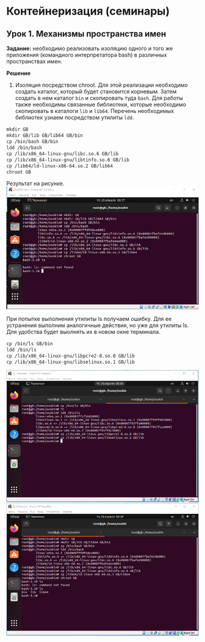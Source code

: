 # **Контейнеризация (семинары)**
## Урок 1. Механизмы пространства имен
**Задание:** необходимо реализовать изоляцию одного и того же приложения (командного интерпретатора bash) в различных пространствах имен.

**Решение** 
1. Изоляция посредством chroot. Для этой реализации необходимо создать каталог, который будет становится корневым. Затем создать в нем каталог `bin` и скопировать туда `bash`. Для работы также необходимы связанные библиотеки, которые необходимо скопировать в каталоги `lib` и `lib64`. Перечень необходимых библиотек узнаем посредством утилиты `ldd`.

```
mkdir GB
mkdir GB/lib GB/lib64 GB/bin
cp /bin/bash GB/bin
ldd /bin/bash
cp /lib/x86_64-linux-gnu/libc.so.6 GB/lib
cp /lib/x86_64-linux-gnu/libtinfo.so.6 GB/lib
cp /lib64/ld-linux-x86-64.so.2 GB/lib64
chroot GB
```
Результат на рисунке.
![](images/pic1.png)

При попытке выполнения утилиты ls получаем ошибку. Для ее устранения выполним аналогичные действия, но уже для утилиты ls. Для удобства будет выолнять их в новом окне терминала.

```
cp /bin/ls GB/bin
ldd /bin/ls
cp /lib/x86_64-linux-gnu/libpcre2-8.so.0 GB/lib
cp /lib/x86_64-linux-gnu/libselinux.so.1 GB/lib
```
![](images/pic2.png)
![](images/pic3.png)